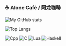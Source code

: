 ### ☕ Alone Café / 阿龙咖啡

![My GitHub stats](https://github-readme-stats.vercel.app/api?username=AloneCafe&show_icons=true&count_private=true&include_all_commits=true&theme=buefy)

![Top Langs](https://github-readme-stats.vercel.app/api/top-langs/?username=AloneCafe&layout=compact&theme=buefy)

![Cpp](https://img.shields.io/badge/-C%2B%2B-777bb3?style=flat-square&logo=C%2B%2B&labelColor=777bb3&logoColor=fff)
![C](https://img.shields.io/badge/-C-e5cd0c?style=flat-square&logo=C&labelColor=f7df1e&logoColor=000)
![Lua](https://img.shields.io/badge/-Lua-888?style=flat-square&logo=Lua)
![Haskell](https://img.shields.io/badge/-Haskell-FA7343?style=flat-square&logo=Haskell&labelColor=FA7343&logoColor=fff)

<!--
**AloneCafe/AloneCafe** is a ✨ _special_ ✨ repository because its `README.md` (this file) appears on your GitHub profile.

Here are some ideas to get you started:

- 🔭 I’m currently working on ...
- 🌱 I’m currently learning ...
- 👯 I’m looking to collaborate on ...
- 🤔 I’m looking for help with ...
- 💬 Ask me about ...
- 📫 How to reach me: ...
- 😄 Pronouns: ...
- ⚡ Fun fact: ...
-->
